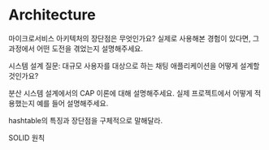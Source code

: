 # Architecture

마이크로서비스 아키텍처의 장단점은 무엇인가요? 실제로 사용해본 경험이 있다면, 그 과정에서 어떤 도전을 겪었는지 설명해주세요.

시스템 설계 질문: 대규모 사용자를 대상으로 하는 채팅 애플리케이션을 어떻게 설계할 것인가요?

분산 시스템 설계에서의 CAP 이론에 대해 설명해주세요. 실제 프로젝트에서 어떻게 적용했는지 예를 들어 설명해주세요.

hashtable의 특징과 장단점을 구체적으로 말해달라.

SOLID 원칙
